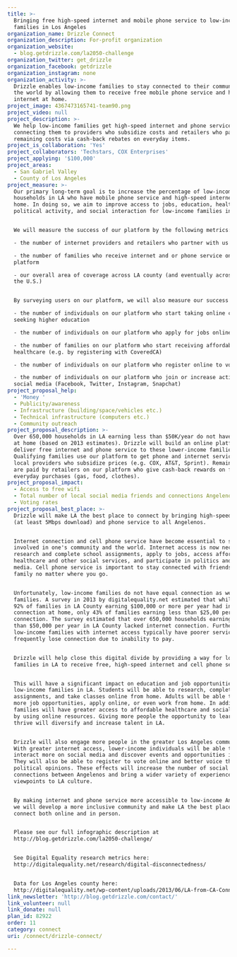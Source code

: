 ```yaml
---
title: >-
  Bringing free high-speed internet and mobile phone service to low-income
  families in Los Angeles
organization_name: Drizzle Connect
organization_description: For-profit organization
organization_website:
  - blog.getdrizzle.com/la2050-challenge
organization_twitter: get_drizzle
organization_facebook: getdrizzle
organization_instagram: none
organization_activity: >-
  Drizzle enables low-income families to stay connected to their community and
  the world by allowing them to receive free mobile phone service and high-speed
  internet at home.
project_image: 4367473165741-team90.png
project_video: null
project_description: >-
  We help low-income families get high-speed internet and phone service by
  connecting them to providers who subsidize costs and retailers who pay
  remaining costs via cash-back rebates on everyday items.
project_is_collaboration: 'Yes'
project_collaborators: 'Techstars, COX Enterprises'
project_applying: '$100,000'
project_areas:
  - San Gabriel Valley
  - County of Los Angeles
project_measure: >-
  Our primary long-term goal is to increase the percentage of low-income
  households in LA who have mobile phone service and high-speed internet at
  home. In doing so, we aim to improve access to jobs, education, healthcare,
  political activity, and social interaction for low-income families in LA.


  We will measure the success of our platform by the following metrics:

  - the number of internet providers and retailers who partner with us

  - the number of families who receive internet and or phone service on our
  platform

  - our overall area of coverage across LA county (and eventually across CA and
  the U.S.)


  By surveying users on our platform, we will also measure our success by:

  - the number of individuals on our platform who start taking online courses or
  seeking higher education

  - the number of individuals on our platform who apply for jobs online

  - the number of families on our platform who start receiving affordable
  healthcare (e.g. by registering with CoveredCA)

  - the number of individuals on our platform who register online to vote

  - the number of individuals on our platform who join or increase activity on
  social media (Facebook, Twitter, Instagram, Snapchat)
project_proposal_help:
  - 'Money '
  - Publicity/awareness
  - Infrastructure (building/space/vehicles etc.)
  - Technical infrastructure (computers etc.)
  - Community outreach
project_proposal_description: >-
  Over 650,000 households in LA earning less than $50K/year do not have internet
  at home (based on 2013 estimates). Drizzle will build an online platform to
  deliver free internet and phone service to these lower-income families.
  Qualifying families use our platform to get phone and internet service from
  local providers who subsidize prices (e.g. COX, AT&T, Sprint). Remaining costs
  are paid by retailers on our platform who give cash-back rewards on families'
  everyday purchases (gas, food, clothes).
project_proposal_impact:
  - Access to free wifi
  - Total number of local social media friends and connections Angelenos have
  - Voting rates
project_proposal_best_place: >-
  Drizzle will make LA the best place to connect by bringing high-speed internet
  (at least 5Mbps download) and phone service to all Angelenos.


  Internet connection and cell phone service have become essential to staying
  involved in one's community and the world. Internet access is now necessary to
  research and complete school assignments, apply to jobs, access affordable
  healthcare and other social services, and participate in politics and social
  media. Cell phone service is important to stay connected with friends and
  family no matter where you go.


  Unfortunately, low-income families do not have equal connection as wealthier
  families. A survey in 2013 by digitalequality.net estimated that while over
  92% of families in LA County earning $100,000 or more per year had internet
  connection at home, only 43% of families earning less than $25,00 per year had
  connection. The survey estimated that over 650,000 households earning less
  than $50,000 per year in LA County lacked internet connection. Furthermore,
  low-income families with internet access typically have poorer service and
  frequently lose connection due to inability to pay.


  Drizzle will help close this digital divide by providing a way for low-income
  families in LA to receive free, high-speed internet and cell phone service.


  This will have a significant impact on education and job opportunities for
  low-income families in LA. Students will be able to research, complete
  assignments, and take classes online from home. Adults will be able to search
  more job opportunities, apply online, or even work from home. In addition,
  families will have greater access to affordable healthcare and social services
  by using online resources. Giving more people the opportunity to learn and
  thrive will diversify and increase talent in LA.


  Drizzle will also engage more people in the greater Los Angeles community.
  With greater internet access, lower-income individuals will be able to
  interact more on social media and discover events and opportunities in LA.
  They will also be able to register to vote online and better voice their
  political opinions. These effects will increase the number of social
  connections between Angelenos and bring a wider variety of experiences and
  viewpoints to LA culture.


  By making internet and phone service more accessible to low-income Angelenos,
  we will develop a more inclusive community and make LA the best place to
  connect both online and in person.


  Please see our full infographic description at
  http://blog.getdrizzle.com/la2050-challenge/


  See Digital Equality research metrics here:
  http://digitalequality.net/research/digital-disconnectedness/


  Data for Los Angeles county here:
  http://digitalequality.net/wp-content/uploads/2013/06/LA-from-CA-Connects-Demographic-and-Connectedness-Profiles.pdf
link_newsletter: 'http://blog.getdrizzle.com/contact/'
link_volunteer: null
link_donate: null
plan_id: 82922
order: 11
category: connect
uri: /connect/drizzle-connect/

---
```

